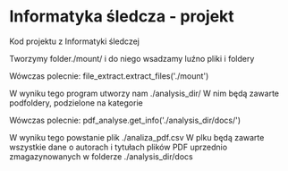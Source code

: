 # Informatyka śledcza - projekt
Kod projektu z Informatyki śledczej

Tworzymy folder./mount/ i do niego wsadzamy luźno pliki i foldery

Wówczas polecnie: file_extract.extract_files('./mount')

W wyniku tego program utworzy nam ./analysis_dir/
W nim będą zawarte podfoldery, podzielone na kategorie

Wówczas polecnie: pdf_analyse.get_info('./analysis_dir/docs/')

W wyniku tego powstanie plik ./analiza_pdf.csv
W plku będą zawarte wszystkie dane o autorach i tytułach plików PDF 
uprzednio zmagazynowanych w folderze ./analysis_dir/docs
